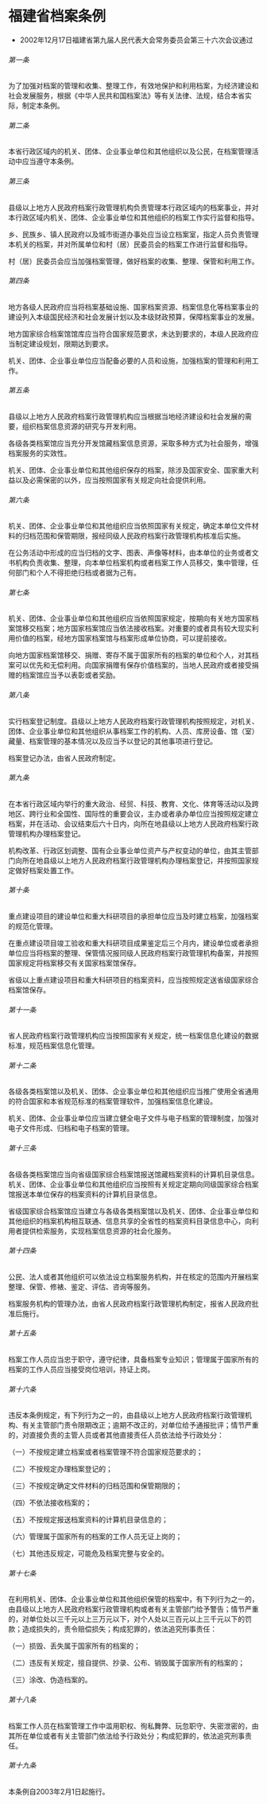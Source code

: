 # 福建省档案条例

- 2002年12月17日福建省第九届人民代表大会常务委员会第三十六次会议通过

<!-- INFO END -->

###### 第一条

为了加强对档案的管理和收集、整理工作，有效地保护和利用档案，为经济建设和社会发展服务，根据《中华人民共和国档案法》等有关法律、法规，结合本省实际，制定本条例。

###### 第二条

本省行政区域内的机关、团体、企业事业单位和其他组织以及公民，在档案管理活动中应当遵守本条例。

###### 第三条

县级以上地方人民政府档案行政管理机构负责管理本行政区域内的档案事业，并对本行政区域内机关、团体、企业事业单位和其他组织的档案工作实行监督和指导。

乡、民族乡、镇人民政府以及城市街道办事处应当设立档案室，指定人员负责管理本机关的档案，并对所属单位和村（居）民委员会的档案工作进行监督和指导。

村（居）民委员会应当加强档案管理，做好档案的收集、整理、保管和利用工作。

###### 第四条

地方各级人民政府应当将档案基础设施、国家档案资源、档案信息化等档案事业的建设列入本级国民经济和社会发展计划以及本级财政预算，保障档案事业的发展。

地方国家综合档案馆馆库应当符合国家规范要求，未达到要求的，本级人民政府应当制定建设规划，限期达到要求。

机关、团体、企业事业单位应当配备必要的人员和设施，加强档案的管理和利用工作。

###### 第五条

县级以上地方人民政府档案行政管理机构应当根据当地经济建设和社会发展的需要，组织档案信息资源的研究与开发利用。

各级各类档案馆应当充分开发馆藏档案信息资源，采取多种方式为社会服务，增强档案服务的实效性。

机关、团体、企业事业单位和其他组织保存的档案，除涉及国家安全、国家重大利益以及必需保密的以外，应当按照国家有关规定向社会提供利用。

###### 第六条

机关、团体、企业事业单位和其他组织应当依照国家有关规定，确定本单位文件材料的归档范围和保管期限，报经同级人民政府档案行政管理机构核准后实施。

在公务活动中形成的应当归档的文字、图表、声像等材料，由本单位的业务或者文书机构负责收集、整理，向本单位档案机构或者档案工作人员移交，集中管理，任何部门和个人不得拒绝归档或者据为己有。

###### 第七条

机关、团体、企业事业单位和其他组织应当依照国家规定，按期向有关地方国家档案馆移交档案；地方国家档案馆应当依法接收档案。对重要的或者具有较大现实利用价值的档案，经地方国家档案馆与档案形成单位协商，可以提前接收。

向地方国家档案馆移交、捐赠、寄存不属于国家所有的档案的单位和个人，对其档案可以优先和无偿利用。向国家捐赠有保存价值档案的，当地人民政府或者接受捐赠的档案馆应当予以表彰或者奖励。

###### 第八条

实行档案登记制度。县级以上地方人民政府档案行政管理机构按照规定，对机关、团体、企业事业单位和其他组织从事档案工作的机构、人员、库房设备、馆（室）藏量、档案管理的基本情况以及应当予以登记的其他事项进行登记。

档案登记办法，由省人民政府制定。

###### 第九条

在本省行政区域内举行的重大政治、经贸、科技、教育、文化、体育等活动以及跨地区、跨行业和全国性、国际性的重要会议，主办或者承办单位应当按照规定建立档案，并在活动、会议结束后六十日内，向所在地县级以上地方人民政府档案行政管理机构办理档案登记。

机构改革、行政区划调整、国有企业事业单位资产与产权变动的单位，由其主管部门向所在地县级以上地方人民政府档案行政管理机构办理档案登记，并按照国家规定做好档案处置工作。

###### 第十条

重点建设项目的建设单位和重大科研项目的承担单位应当及时建立档案，加强档案的规范化管理。

在重点建设项目竣工验收和重大科研项目成果鉴定后三个月内，建设单位或者承担单位应当将档案的整理、保管情况报同级人民政府档案行政管理机构备案，并按照国家规定将档案移交有关国家档案馆保存。

省级以上重点建设项目和重大科研项目的档案资料，应当按照规定送省级国家综合档案馆保存。

###### 第十一条

省人民政府档案行政管理机构应当按照国家有关规定，统一档案信息化建设的数据标准，规范档案信息化管理。

###### 第十二条

各级各类档案馆以及机关、团体、企业事业单位和其他组织应当推广使用全省通用的符合国家和本省规范标准的档案管理软件，加强档案信息化建设。

机关、团体、企业事业单位应当建立健全电子文件与电子档案的管理制度，加强对电子文件形成、归档和电子档案的管理。

###### 第十三条

各级各类档案馆应当向省级国家综合档案馆报送馆藏档案资料的计算机目录信息。机关、团体、企业事业单位和其他组织应当按照有关规定定期向同级国家综合档案馆报送本单位保存的档案资料的计算机目录信息。

省级国家综合档案馆应当建立与各级各类档案馆以及机关、团体、企业事业单位和其他组织的档案机构相互联通、信息共享的全省性的档案资料目录信息中心，向利用者提供检索服务，实现档案信息资源的社会化服务。

###### 第十四条

公民、法人或者其他组织可以依法设立档案服务机构，并在核定的范围内开展档案整理、保管、修裱、鉴定、评估、咨询等服务。

档案服务机构的管理办法，由省人民政府档案行政管理机构制定，报省人民政府批准后施行。

###### 第十五条

档案工作人员应当忠于职守，遵守纪律，具备档案专业知识；管理属于国家所有的档案的工作人员应当接受岗位培训，持证上岗。

###### 第十六条

违反本条例规定，有下列行为之一的，由县级以上地方人民政府档案行政管理机构、有关主管部门责令限期改正；逾期不改正的，对单位给予通报批评；情节严重的，对直接负责的主管人员或者其他直接责任人员依法给予行政处分：

（一）不按规定建立档案或者档案管理不符合国家规范要求的；

（二）不按规定办理档案登记的；

（三）不按规定确定文件材料的归档范围和保管期限的；

（四）不依法接收档案的；

（五）不按规定报送档案资料的计算机目录信息的；

（六）管理属于国家所有的档案的工作人员无证上岗的；

（七）其他违反规定，可能危及档案完整与安全的。

###### 第十七条

在利用机关、团体、企业事业单位和其他组织保管的档案中，有下列行为之一的，由县级以上地方人民政府档案行政管理机构或者有关主管部门给予警告；情节严重的，对单位处以三千元以上三万元以下，对个人处以三百元以上三千元以下的罚款；造成损失的，责令赔偿损失；构成犯罪的，依法追究刑事责任：

（一）损毁、丢失属于国家所有的档案的；

（二）违反有关规定，擅自提供、抄录、公布、销毁属于国家所有的档案的；

（三）涂改、伪造档案的。

###### 第十八条

档案工作人员在档案管理工作中滥用职权、徇私舞弊、玩忽职守、失密泄密的，由其所在单位或者有关主管部门依法给予行政处分；构成犯罪的，依法追究刑事责任。

###### 第十九条

本条例自2003年2月1日起施行。
